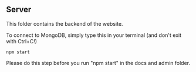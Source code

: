 ## Server

This folder contains the backend of the website. 

To connect to MongoDB, simply type this in your terminal (and don't exit with Ctrl+C!)

```npm start```

Please do this step before you run "npm start" in the docs and admin folder. 